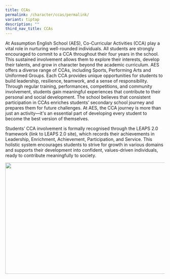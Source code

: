 ```yaml
---
title: CCAs
permalink: /character/ccas/permalink/
variant: tiptap
description: ""
third_nav_title: CCAs
---
```

<p>At Assumption English School (AES), Co-Curricular Activities (CCA) play
a vital role in nurturing well-rounded individuals. All students are strongly
encouraged to commit to a CCA throughout their four years in the school.
This sustained involvement allows them to explore their interests, develop
their talents, and grow in character beyond the academic curriculum. AES
offers a diverse range of CCAs, including Sports, Performing Arts and Uniformed
Groups. Each CCA provides unique opportunities for students to build leadership,
resilience, teamwork, and a sense of responsibility. Through regular training,
performances, competitions, and community involvement, students gain meaningful
experiences that contribute to their personal and social development. The
school believes that consistent participation in CCAs enriches students’
secondary school journey and prepares them for future challenges. At AES,
the CCA journey is more than just an activity—it's an essential part of
developing every student to become the best version of themselves.</p>
<p></p>
<p>Students’ CCA involvement is formally recognised through the LEAPS 2.0
framework (link to LEAPS 2.0 site), which records their achievements in
Leadership, Enrichment, Achievement, Participation, and Service. This holistic
system encourages students to strive for growth in various domains and
supports their development into confident, values-driven individuals, ready
to contribute meaningfully to society.</p>
<div class="isomer-image-wrapper">
<img style="margin-left:0px;margin-top:0px;" height="351" width="624" src="https://lh7-rt.googleusercontent.com/docsz/AD_4nXcmP4vUdsMwTR7dTx2YNunRitSz02YV5W90RgUiAkWV6JGdAjXi8wnfs5eGP9WeqPWAxtQ7rAhcsQwLWDsox9AiNNUixxtLs27fwH0dPTqxIAemkMrlwEuR-u3fs6bjosnribb7wg?key=lT0VIqhYo3RmalfBZDbY4Q">
</div>
<p>
<br>
</p>